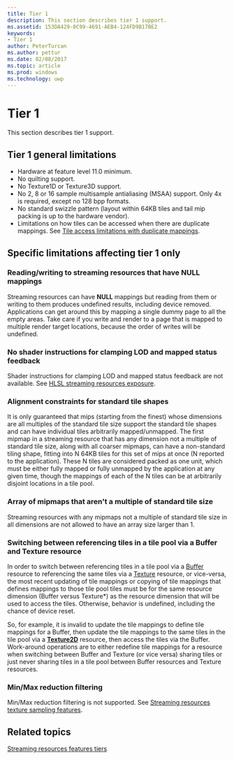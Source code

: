 ```yaml
---
title: Tier 1
description: This section describes tier 1 support.
ms.assetid: 153DA429-0C99-4691-AEB4-124FD9B17BE2
keywords:
- Tier 1
author: PeterTurcan
ms.author: pettur
ms.date: 02/08/2017
ms.topic: article
ms.prod: windows
ms.technology: uwp
---
```


# Tier 1


This section describes tier 1 support.

## <span id="Tier_1_general_limitations"></span><span id="tier_1_general_limitations"></span><span id="TIER_1_GENERAL_LIMITATIONS"></span>Tier 1 general limitations


-   Hardware at feature level 11.0 minimum.
-   No quilting support.
-   No Texture1D or Texture3D support.
-   No 2, 8 or 16 sample multisample antialiasing (MSAA) support. Only 4x is required, except no 128 bpp formats.
-   No standard swizzle pattern (layout within 64KB tiles and tail mip packing is up to the hardware vendor).
-   Limitations on how tiles can be accessed when there are duplicate mappings. See [Tile access limitations with duplicate mappings](tile-access-limitations-with-duplicate-mappings.md).

## <span id="Specific_limitations_affecting_tier_1_only"></span><span id="specific_limitations_affecting_tier_1_only"></span><span id="SPECIFIC_LIMITATIONS_AFFECTING_TIER_1_ONLY"></span>Specific limitations affecting tier 1 only


### <span id="Reading_writing_to_streaming_resources_that_have_NULL_mappings"></span><span id="reading_writing_to_streaming_resources_that_have_null_mappings"></span><span id="READING_WRITING_TO_STREAMING_RESOURCES_THAT_HAVE_NULL_MAPPINGS"></span>Reading/writing to streaming resources that have NULL mappings

Streaming resources can have **NULL** mappings but reading from them or writing to them produces undefined results, including device removed. Applications can get around this by mapping a single dummy page to all the empty areas. Take care if you write and render to a page that is mapped to multiple render target locations, because the order of writes will be undefined.

### <span id="No_shader_instructions_for_clamping_LOD_and_mapped_status_feedback"></span><span id="no_shader_instructions_for_clamping_lod_and_mapped_status_feedback"></span><span id="NO_SHADER_INSTRUCTIONS_FOR_CLAMPING_LOD_AND_MAPPED_STATUS_FEEDBACK"></span>No shader instructions for clamping LOD and mapped status feedback

Shader instructions for clamping LOD and mapped status feedback are not available. See [HLSL streaming resources exposure](hlsl-streaming-resources-exposure.md).

### <span id="Alignment_constraints_for_standard_tile_shapes"></span><span id="alignment_constraints_for_standard_tile_shapes"></span><span id="ALIGNMENT_CONSTRAINTS_FOR_STANDARD_TILE_SHAPES"></span>Alignment constraints for standard tile shapes

It is only guaranteed that mips (starting from the finest) whose dimensions are all multiples of the standard tile size support the standard tile shapes and can have individual tiles arbitrarily mapped/unmapped. The first mipmap in a streaming resource that has any dimension not a multiple of standard tile size, along with all coarser mipmaps, can have a non-standard tiling shape, fitting into N 64KB tiles for this set of mips at once (N reported to the application). These N tiles are considered packed as one unit, which must be either fully mapped or fully unmapped by the application at any given time, though the mappings of each of the N tiles can be at arbitrarily disjoint locations in a tile pool.

### <span id="Array_of_mipmaps_that_aren_t_a_multiple_of_standard_tile_size"></span><span id="array_of_mipmaps_that_aren_t_a_multiple_of_standard_tile_size"></span><span id="ARRAY_OF_MIPMAPS_THAT_AREN_T_A_MULTIPLE_OF_STANDARD_TILE_SIZE"></span>Array of mipmaps that aren't a multiple of standard tile size

Streaming resources with any mipmaps not a multiple of standard tile size in all dimensions are not allowed to have an array size larger than 1.

### <span id="Switching_between_referencing_tiles_in_a_tile_pool_via_a_Buffer_and_Texture_resource"></span><span id="switching_between_referencing_tiles_in_a_tile_pool_via_a_buffer_and_texture_resource"></span><span id="SWITCHING_BETWEEN_REFERENCING_TILES_IN_A_TILE_POOL_VIA_A_BUFFER_AND_TEXTURE_RESOURCE"></span>Switching between referencing tiles in a tile pool via a Buffer and Texture resource

In order to switch between referencing tiles in a tile pool via a [Buffer](introduction-to-buffers.md) resource to referencing the same tiles via a [Texture](introduction-to-textures.md) resource, or vice-versa, the most recent updating of tile mappings or copying of tile mappings that defines mappings to those tile pool tiles must be for the same resource dimension (Buffer versus Texture\*) as the resource dimension that will be used to access the tiles. Otherwise, behavior is undefined, including the chance of device reset.

So, for example, it is invalid to update the tile mappings to define tile mappings for a Buffer, then update the tile mappings to the same tiles in the tile pool via a [**Texture2D**](https://msdn.microsoft.com/library/windows/desktop/ff471525) resource, then access the tiles via the Buffer. Work-around operations are to either redefine tile mappings for a resource when switching between Buffer and Texture (or vice versa) sharing tiles or just never sharing tiles in a tile pool between Buffer resources and Texture resources.

### <span id="Min_Max_reduction_filtering"></span><span id="min_max_reduction_filtering"></span><span id="MIN_MAX_REDUCTION_FILTERING"></span>Min/Max reduction filtering

Min/Max reduction filtering is not supported. See [Streaming resources texture sampling features](streaming-resources-texture-sampling-features.md).

## <span id="related-topics"></span>Related topics


[Streaming resources features tiers](streaming-resources-features-tiers.md)

 

 




